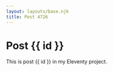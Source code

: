 ```yaml
---
layout: layouts/base.njk
title: Post 4726
---
```


# Post {{ id }}

This is post {{ id }} in my Eleventy project.
